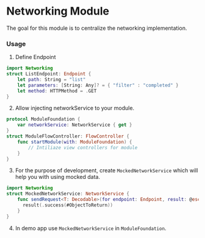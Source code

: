 # Networking Module

The goal for this module is to centralize the networking implementation.

### Usage
1. Define Endpoint
```swift
import Networking
struct ListEndpoint: Endpoint {
    let path: String = "list"
    let parameters: [String: Any]? = { "filter" : "completed" }
    let method: HTTPMethod = .GET
}
```
2. Allow injecting networkService to your module.
```swift
protocol ModuleFoundation {
    var networkService: NetworkService { get }
}
struct ModuleFlowController: FlowController {
    func startModule(with: ModuleFoundation) {
        // Intiliaze view controllers for module
    }
}
```
3. For the purpose of development, create `MockedNetworkService` which will help you with using mocked data.
```swift
import Networking
struct MockedNetworkService: NetworkService {
    func sendRequest<T: Decodable>(for endpoint: Endpoint, result: @escaping (Result<T, ApiError>) -> Void) {
      result(.success(#ObjectToReturn))
    }
}
```
4. In demo app use `MockedNetworkService` in `ModuleFoundation`.
